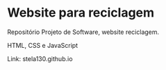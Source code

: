 # Website para reciclagem
Repositório Projeto de Software, website reciclagem.

HTML, CSS e JavaScript

Link: stela130.github.io
